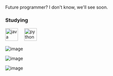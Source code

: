 Future programmer? I don't know, we'll see soon.
<h3 align="left">Studying</h3>
<div align="left">
  <img src="https://cdn.jsdelivr.net/npm/simple-icons@3.0.1/icons/java.svg" height="40" alt="java logo"  />
  <img width="12" />
  <img src="https://cdn.jsdelivr.net/npm/simple-icons@3.0.1/icons/python.svg" height="40" alt="python logo"  />
  <img width="12" />
</div>



![image](https://github-readme-stats.vercel.app/api?username=swerrio&theme=prussian&show_icons=true&hide_border=true&count_private=true)



![image](https://github-readme-streak-stats.herokuapp.com/?user=swerrio&theme=prussian&hide_border=true)



![image](https://github-readme-stats.vercel.app/api/top-langs/?username=swerrio&theme=prussian&show_icons=true&hide_border=true&layout=compact)
